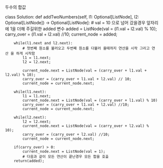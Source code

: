 두수의 합값 



class Solution:
    def addTwoNumbers(self, l1: Optional[ListNode], l2: Optional[ListNode]) -> Optional[ListNode]:
        # val  = 10 으로 넘어 갔을경우 앞자리에 1을 더해 주길위한 added 변수 
        added = ListNode(val = (l1.val + l2.val) % 10);
        carry_over = (l1.val + l2.val) //10;
        current_node = added;
        
        while(l1.next and l2.next):
            # 첫번째 원소를 불러오고 두번째 원소를 다불러 올때까지 연산을 시작 그리고 연산 을 하게 시작함 
            l1 = l1.next;
            l2 = l2.next;
            
            current_node.next = ListNode(val = (carry_over + l1.val + l2.val) % 10);
            carry_over = (carry_over + l1.val + l2.val) // 10;
            current_node = current_node.next;
            
        while(l1.next):
            l1 = l1.next;
            current_node.next = ListNode(val = (carry_over + l1.val) % 10)
            carry_over = (carry_over + l1.val + l2.val) //10;
            current_node = current_node.next;
            
        while(l2.next):
            l2 = l2.next;
            current_node.next = ListNode(val = (carry_over + l2.val) % 10);
            carry_over = (carry_over + l2.val) //10;
            current_node = current_node.next;
            
        if(carry_over) > 0:
            current_node.next = ListNode(val = 1);
            # 다음과 같이 모든 연산이 끝난경우 모든 합을 호출 
        return(added);

